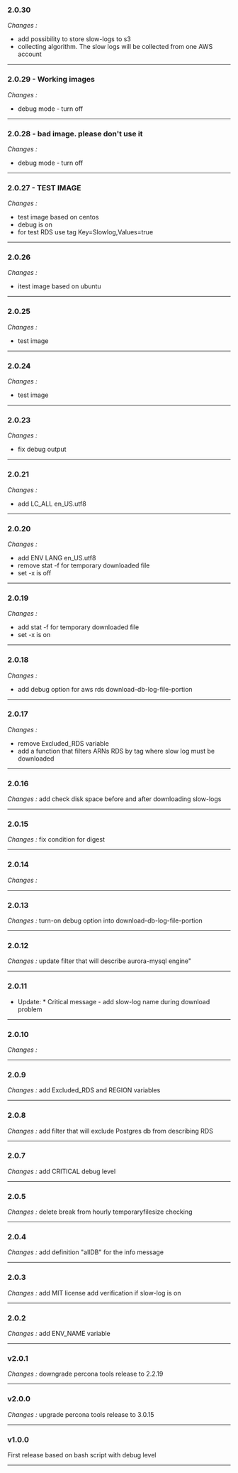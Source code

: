 ### 2.0.30
*Changes :*
- add possibility to store slow-logs to s3
- collecting algorithm. The slow logs will be collected from one AWS account

---

### 2.0.29 - Working images
*Changes :*
- debug mode - turn off

---

### 2.0.28 - bad image. please don't use it
*Changes :*
- debug mode - turn off

---

### 2.0.27 - TEST IMAGE
*Changes :*
- test image based on centos
- debug is on 
- for test RDS use tag Key=Slowlog,Values=true

---

### 2.0.26
*Changes :*
- itest image based on ubuntu

---

### 2.0.25
*Changes :*
- test image

---

### 2.0.24
*Changes :*
- test image

---

### 2.0.23
*Changes :*
- fix debug output

---

### 2.0.21
*Changes :*
- add LC_ALL en_US.utf8

---

### 2.0.20
*Changes :*
- add ENV LANG en_US.utf8
- remove stat -f for temporary downloaded file
- set -x is off

---

### 2.0.19
*Changes :*
- add stat -f for temporary downloaded file
- set -x is on

---

### 2.0.18
*Changes :*
- add debug option for aws rds download-db-log-file-portion

---

### 2.0.17
*Changes :*
- remove Excluded_RDS variable
- add a function that filters ARNs RDS by tag where slow log must be downloaded

---

### 2.0.16
*Changes :*
add check disk space before and after downloading slow-logs

---

### 2.0.15
*Changes :*
fix condition for digest

---

### 2.0.14
*Changes :*

---

### 2.0.13
*Changes :*
turn-on debug option into download-db-log-file-portion

---
### 2.0.12
*Changes :*
update filter that will describe aurora-mysql engine"

---

### 2.0.11
* Update: *
Critical message - add slow-log name during download problem

---

### 2.0.10
*Changes :*
 
---

### 2.0.9
*Changes :*
add Excluded_RDS and REGION variables

---

### 2.0.8
*Changes :*
add filter that will exclude Postgres db from describing RDS

---

### 2.0.7
*Changes :*
add CRITICAL debug level

---

### 2.0.5
*Changes :*
delete break from hourly temporaryfilesize checking  

---

### 2.0.4
*Changes :*
add definition "allDB" for the info message

---

### 2.0.3
*Changes :*
add MIT license
add verification if slow-log is on

---
### 2.0.2
*Changes :*
add ENV_NAME variable
 
---
 
### v2.0.1
 *Changes :*
downgrade percona tools release to 2.2.19

---

### v2.0.0
 *Changes :*
upgrade percona tools release to 3.0.15

---

### v1.0.0
First release based on bash script with debug level

---
